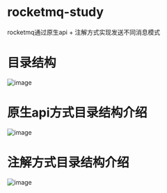 # rocketmq-study
rocketmq通过原生api + 注解方式实现发送不同消息模式

# 目录结构
![image](https://github.com/wangzhan6666/rocketmq-study/assets/55352346/d0b4bca6-2dd2-440a-a127-8bd19701dd8b)

# 原生api方式目录结构介绍
![image](https://github.com/wangzhan6666/rocketmq-study/assets/55352346/9d04917e-5ece-4e86-b18d-9f52c68e7837)

# 注解方式目录结构介绍
![image](https://github.com/wangzhan6666/rocketmq-study/assets/55352346/5e8d1521-f50a-46e7-8629-5b3e21d3b9e2)


